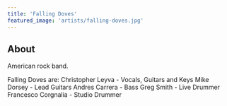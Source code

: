 ```yaml
---
title: 'Falling Doves'
featured_image: 'artists/falling-doves.jpg'
---
```


## About

American rock band.

Falling Doves are:
Christopher Leyva - Vocals, Guitars and Keys
Mike Dorsey - Lead Guitars
Andres Carrera - Bass
Greg Smith - Live Drummer
Francesco Corgnalia - Studio Drummer

